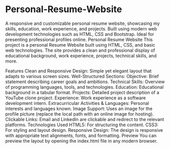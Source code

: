 # Personal-Resume-Website
A responsive and customizable personal resume website, showcasing my skills, education, work experience, and projects. Built using modern web development technologies such as HTML, CSS and Bootstrap. Ideal for presenting professional profiles online.
Personal Resume Website
This project is a personal Resume Website built using HTML, CSS, and basic web technologies. The site provides a clean and professional display of educational background, work experience, projects, technical skills, and more.

Features
Clean and Responsive Design: Simple yet elegant layout that adapts to various screen sizes.
Well-Structured Sections:
Objective: Brief statement describing career goals and ambitions.
Technical Skills: Overview of programming languages, tools, and technologies.
Education: Educational background in a tabular format.
Projects: Detailed project description of a YouTube clone project.
Experience: Work experience as a software development intern.
Extracurricular Activities & Languages: Personal interests and languages known.
Image Support: Uses an image for the profile picture (replace the local path with an online image for hosting).
Clickable Links: Email and LinkedIn are clickable and redirect to the relevant platforms.
Technologies Used
HTML5: For structuring the content.
CSS3: For styling and layout design.
Responsive Design: The design is responsive with appropriate text alignments, fonts, and formatting.
Preview
You can preview the layout by opening the index.html file in any modern browser.
